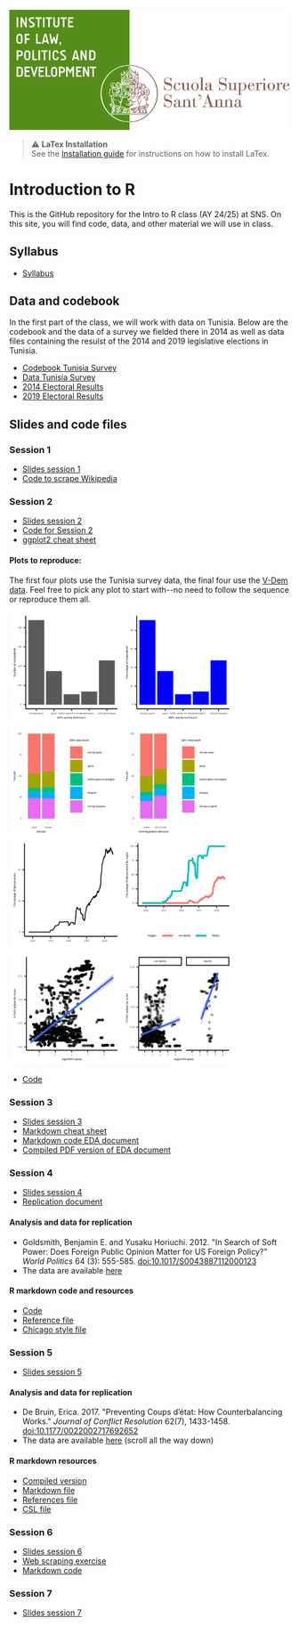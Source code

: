 ![](dirpolis_logo_eng.png)


> ⚠️ **LaTex Installation**  
> See the [Installation guide](LaTex.md) for instructions on how to install LaTex.


# Introduction to R
This is the GitHub repository for the Intro to R class (AY 24/25) at SNS. On this site, you will find code, data, and other material we will use in class.
## Syllabus
- [Syllabus](Intro_to_R_Syllabus.pdf)
## Data and codebook
In the first part of the class, we will work with data on Tunisia. Below are the codebook and the data of a survey we fielded there in 2014 as well as data files containing the resulst of the 2014 and 2019 legislative elections in Tunisia. 
- [Codebook Tunisia Survey](Codebook-TUN-Survey.pdf)
- [Data Tunisia Survey](tunisia_survey.csv)
- [2014 Electoral Results](res2014.csv)
- [2019 Electoral Results](res2019.csv)
## Slides and code files
### Session 1
- [Slides session 1](Session-1.pdf)
- [Code to scrape Wikipedia](Scrape-Wikipedia.R)
### Session 2
- [Slides session 2](Session-2.pdf)
- [Code for Session 2](Session-2-code.R)
- [ggplot2 cheat sheet](https://github.com/rstudio/cheatsheets/blob/main/data-visualization.pdf)
#### Plots to reproduce:

The first four plots use the Tunisia survey data, the final four use the [V-Dem data](https://github.com/vdeminstitute/vdemdata). Feel free to pick any plot to start with--no need to follow the sequence or reproduce them all. 

<img src="MPs_lose_touch.jpg" style="width:40%;"/><img src="MPs_lose_touch_perc.jpg" style="width:40%;"/>
<img src="MPs_lose_touch_gender.jpg" style="width:40%;"/><img src="MPs_lose_touch_voted.jpg" style="width:40%;"/>
<img src="Perc_dem.jpg" style="width:40%;"/><img src="Perc_dem_reg.jpg" style="width:40%;"/>
<img src="Dem_dev.jpg" style="width:40%;"/><img src="Dem_dev_reg.jpg" style="width:40%;"/>

- [Code](plot_code.R)
  
### Session 3
- [Slides session 3](Session-3.pdf)
- [Markdown cheat sheet](https://github.com/rstudio/cheatsheets/raw/main/rmarkdown-2.0.pdf)
- [Markdown code EDA document](EDA.Rmd)
- [Compiled PDF version of EDA document](EDA.pdf)

### Session 4
- [Slides session 4](Session-4.pdf)
- [Replication document](Replication1.pdf)

#### Analysis and data for replication
-  Goldsmith, Benjamin E. and Yusaku Horiuchi. 2012. "In Search of Soft Power: Does Foreign Public Opinion Matter for US Foreign Policy?" *World Politics* 64 (3): 555-585. [doi:10.1017/S0043887112000123](https://www.cambridge.org/core/journals/world-politics/article/in-search-of-soft-power-does-foreign-public-opinion-matter-for-us-foreign-policy/0C9DB5A0FB1EF43767932DE4E2C4DCEF)
-  The data are available [here](https://github.com/joshuaalley/cross-sectional-ols)

#### R markdown code and resources
- [Code](Replication1.Rmd)
- [Reference file](references.bib)
- [Chicago style file](chicago-author-date.csl)


### Session 5
- [Slides session 5](Session-5.pdf)

#### Analysis and data for replication
- De Bruin, Erica. 2017. "Preventing Coups d’état: How Counterbalancing Works." *Journal of Conflict Resolution* 62(7), 1433-1458. [doi:10.1177/0022002717692652](https://doi.org/10.1177/0022002717692652)
- The data are available [here](https://doi.org/10.1177/0022002717692652) (scroll all the way down)

#### R markdown resources
- [Compiled version](Replication2.pdf)
- [Markdown file](Replication.Rmd)
- [References file](references.bib)
- [CSL file](chicago-author-date.csl)

  
### Session 6
- [Slides session 6](Session-6.pdf)
- [Web scraping exercise](Scraping.pdf)
- [Markdown code](Scraping.Rmd)

### Session 7
- [Slides session 7](Session-7.pdf)

